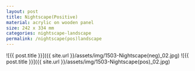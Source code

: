 ```yaml
---
layout: post
title: Nightscape(Positive)
material: acrylic on wooden panel
size: 242 x 334 mm
categories: nightscape-landscape
permalink: /nightscape(pos)landscape
---
```


![{{ post.title }}]({{ site.url }}/assets/img/1503-Nightscape(neg)_02.jpg)
![{{ post.title }}]({{ site.url }}/assets/img/1503-Nightscape(pos)_02.jpg)
